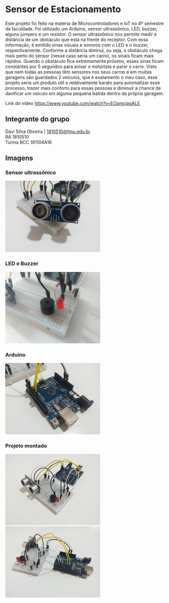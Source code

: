 # Sensor de Estacionamento

Este projeto foi feito na matéria de Microcontroladores e IoT no 4º semestre da faculdade. Foi utilizado um Arduino, sensor ultrassônico,
LED, buzzer, alguns jumpers e um resistor. O sensor ultrassônico nos permite medir a distância de um obstáculo que está na frente do receptor. Com essa informação, é emitido sinas visuais e sonoros com o LED e o buzzer, respectivamente. Conforme a distância diminui, ou seja, o obstáculo chega mais perto do sensor (nesse caso seria um carro), os sinais ficam mais rápidos. Quando o obstáculo fica extremamente próximo, esses sinas ficam constantes por 5 segundos para avisar o motorista e parar o carro. Visto que nem todas as pessoas têm sensores nos seus carros e em muitas garagens são guardados 2 veículos, que é exatamento o meu caso, esse projeto seria um produto útil e relativamente barato para automatizar esse processo, trazer mais conforto para essas pessoas e diminuir a chance de danificar um veículo em alguma pequena batida dentro da própria garagem.

Link do vídeo https://www.youtube.com/watch?v=EOamcjagALE

## Integrante do grupo
Davi Silva Oliveira | 1810510@fmu.edu.br  
RA 1810510  
Turma BCC 191104A16

## Imagens

### Sensor ultrassônico
<img src="images/ultrasonic.jpg" width="300px" style="border-radius:3px;"/>

### LED e Buzzer
<img src="images/led_buzzer.jpg" width="300px" style="border-radius:3px;"/>

### Arduino
<img src="images/arduino.jpg" width="300px" style="border-radius:3px;"/>

### Projeto montado
<img src="images/project.jpg" width="300px" style="border-radius:3px;"/>
<img src="images/project2.jpg" width="300px" style="border-radius:3px;"/>